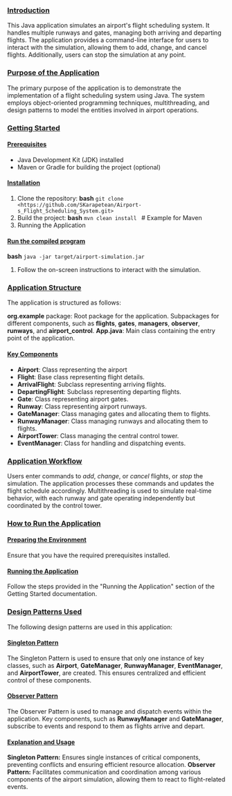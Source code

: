 ### [Introduction](1)

This Java application simulates an airport's flight scheduling system. It handles multiple runways and gates, managing both arriving and departing flights. The application provides a command-line interface for users to interact with the simulation, allowing them to add, change, and cancel flights. Additionally, users can stop the simulation at any point.

### [Purpose of the Application](5)

The primary purpose of the application is to demonstrate the implementation of a flight scheduling system using Java. The system employs object-oriented programming techniques, multithreading, and design patterns to model the entities involved in airport operations.

### [Getting Started](9)

#### [Prerequisites](11)

* Java Development Kit (JDK) installed
* Maven or Gradle for building the project (optional)

#### [Installation](16)
1. Clone the repository:
**bash**
`git clone <https://github.com/SKarapetean/Airport-s_Flight_Scheduling_System.git>`
2. Build the project:
**bash**
`mvn clean install `  # Example for Maven
3. Running the Application

#### [Run the compiled program](25)

**bash**
`java -jar target/airport-simulation.jar`
1. Follow the on-screen instructions to interact with the simulation.

### [Application Structure](31)

The application is structured as follows:

**org.example** package: Root package for the application.
Subpackages for different components, such as **flights**, **gates**, **managers**, **observer**, **runways**, and **airport_control**.
**App.java**: Main class containing the entry point of the application.

#### [Key Components](39)

* **Airport**: Class representing the airport
* **Flight**: Base class representing flight details.
* **ArrivalFlight**: Subclass representing arriving flights.
* **DepartingFlight**: Subclass representing departing flights.
* **Gate**: Class representing airport gates.
* **Runway**: Class representing airport runways.
* **GateManager**: Class managing gates and allocating them to flights.
* **RunwayManager**: Class managing runways and allocating them to flights.
* **AirportTower**: Class managing the central control tower.
* **EventManager**: Class for handling and dispatching events.

### [Application Workflow](52)

Users enter commands to _add_, _change_, or _cancel_ flights, or _stop_ the simulation.
The application processes these commands and updates the flight schedule accordingly.
Multithreading is used to simulate real-time behavior, with each runway and gate operating independently but coordinated by the control tower.

### [How to Run the Application](58)

#### [Preparing the Environment](60)

Ensure that you have the required prerequisites installed.

#### [Running the Application](25)

Follow the steps provided in the "Running the Application" section of the Getting Started documentation.

### [Design Patterns Used](74)

The following design patterns are used in this application:

#### [Singleton Pattern](78)

The Singleton Pattern is used to ensure that only one instance of key classes, such as **Airport**, **GateManager**, **RunwayManager**, **EventManager**, and **AirportTower**, are created. This ensures centralized and efficient control of these components.

#### [Observer Pattern](82)

The Observer Pattern is used to manage and dispatch events within the application. Key components, such as **RunwayManager** and **GateManager**, subscribe to events and respond to them as flights arrive and depart.

#### [Explanation and Usage](86)

**Singleton Pattern:** Ensures single instances of critical components, preventing conflicts and ensuring efficient resource allocation.
**Observer Pattern:** Facilitates communication and coordination among various components of the airport simulation, allowing them to react to flight-related events.